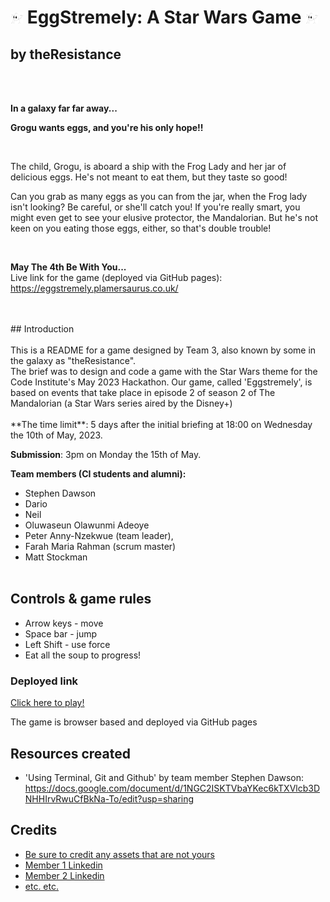 # <img src="./mediaREADME/images/logo.png" alt="logo" width="20px" height="18px"/> <em></em>EggStremely</em>: A Star Wars Game <img src="./mediaREADME/images/logo.png" alt="logo" width="20px" height="18px"/>

## by **theResistance**

<br>

<br>

**In a galaxy far far away...**

**Grogu wants eggs, and you're his only hope!!**

<br>

The child, Grogu, is aboard a ship with the Frog Lady and her jar of delicious eggs. He's not meant to eat them, but they taste so good!

Can you grab as many eggs as you can from the jar, when the Frog lady isn't looking?
Be careful, or she'll catch you!
If you're really smart, you might even get to see your elusive protector, the Mandalorian.
But he's not keen on you eating those eggs, either, so that's double trouble!

<br>

**May The 4th Be With You...**
<br>
Live link for the game (deployed via GitHub pages): https://eggstremely.plamersaurus.co.uk/

<br>
<br>
## Introduction
<br>
<br>
This is a README for a game designed by Team 3, also known by some in the galaxy as "theResistance".  
<br>
The brief was to design and code a game with the Star Wars theme for the Code Institute's May 2023 Hackathon. Our game, called 'Eggstremely', is based on events that take place in episode 2 of season 2 of The Mandalorian (a Star Wars series aired by the Disney+)
<br>
<br>
**The time limit**: 5 days after the initial briefing at 18:00 on Wednesday the 10th of May, 2023.

**Submission**: 3pm on Monday the 15th of May.
<br>

**Team members (CI students and alumni):**
<br>

- Stephen Dawson
- Dario
- Neil
- Oluwaseun Olawunmi Adeoye
- Peter Anny-Nzekwue (team leader),
- Farah Maria Rahman (scrum master)
- Matt Stockman
  <br>
  <br>

## Controls & game rules

- Arrow keys - move
- Space bar - jump
- Left Shift - use force
- Eat all the soup to progress!

### Deployed link

[Click here to play!](https://eggstremely.plamersaurus.co.uk/)

The game is browser based and deployed via GitHub pages

## Resources created

- 'Using Terminal, Git and Github' by team member Stephen Dawson: https://docs.google.com/document/d/1NGC2ISKTVbaYKec6kTXVlcb3DNHHIrvRwuCfBkNa-To/edit?usp=sharing

## Credits

- [Be sure to credit any assets that are not yours](https://www.example.com)
- [Member 1 Linkedin](https://www.linkedin.com)
- [Member 2 Linkedin](https://www.linkedin.com)
- [etc. etc.](https://www.example.com)
